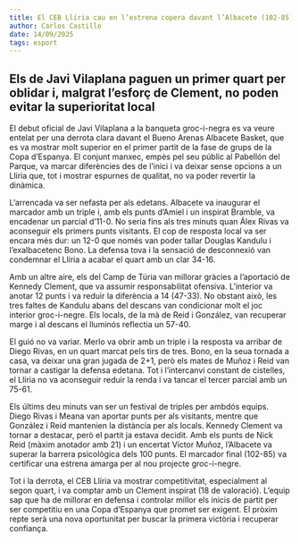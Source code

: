 ```yaml
---
title: El CEB Llíria cau en l’estrena copera davant l’Albacete (102-85)
author: Carlos Castillo
date: 14/09/2025
tags: esport
---
```


## Els de Javi Vilaplana paguen un primer quart per oblidar i, malgrat l’esforç de Clement, no poden evitar la superioritat local



El debut oficial de Javi Vilaplana a la banqueta groc-i-negra es va veure entelat per una derrota clara davant el Bueno Arenas Albacete Basket, que es va mostrar molt superior en el primer partit de la fase de grups de la Copa d’Espanya. El conjunt manxec, empès pel seu públic al Pabellón del Parque, va marcar diferències des de l’inici i va deixar sense opcions a un Llíria que, tot i mostrar espurnes de qualitat, no va poder revertir la dinàmica.

L’arrencada va ser nefasta per als edetans. Albacete va inaugurar el marcador amb un triple i, amb els punts d’Amiel i un inspirat Bramble, va encadenar un parcial d’11-0. No seria fins als tres minuts quan Álex Rivas va aconseguir els primers punts visitants. El cop de resposta local va ser encara més dur: un 12-0 que només van poder tallar Douglas Kandulu i l’exalbacetenc Bono. La defensa tova i la sensació de desconnexió van condemnar el Llíria a acabar el quart amb un clar 34-16.

Amb un altre aire, els del Camp de Túria van millorar gràcies a l’aportació de Kennedy Clement, que va assumir responsabilitat ofensiva. L’interior va anotar 12 punts i va reduir la diferència a 14 (47-33). No obstant això, les tres faltes de Kandulu abans del descans van condicionar molt el joc interior groc-i-negre. Els locals, de la mà de Reid i González, van recuperar marge i al descans el lluminós reflectia un 57-40.

El guió no va variar. Merlo va obrir amb un triple i la resposta va arribar de Diego Rivas, en un quart marcat pels tirs de tres. Bono, en la seua tornada a casa, va deixar una gran jugada de 2+1, però els mates de Muñoz i Reid van tornar a castigar la defensa edetana. Tot i l’intercanvi constant de cistelles, el Llíria no va aconseguir reduir la renda i va tancar el tercer parcial amb un 75-61.

Els últims deu minuts van ser un festival de triples per ambdós equips. Diego Rivas i Meana van aportar punts per als visitants, mentre que González i Reid mantenien la distància per als locals. Kennedy Clement va tornar a destacar, però el partit ja estava decidit. Amb els punts de Nick Reid (màxim anotador amb 21) i un encertat Víctor Muñoz, l’Albacete va superar la barrera psicològica dels 100 punts. El marcador final (102-85) va certificar una estrena amarga per al nou projecte groc-i-negre.

Tot i la derrota, el CEB Llíria va mostrar competitivitat, especialment al segon quart, i va comptar amb un Clement inspirat (18 de valoració). L’equip sap que ha de millorar en defensa i controlar millor els inicis de partit per ser competitiu en una Copa d’Espanya que promet ser exigent. El pròxim repte serà una nova oportunitat per buscar la primera victòria i recuperar confiança.

